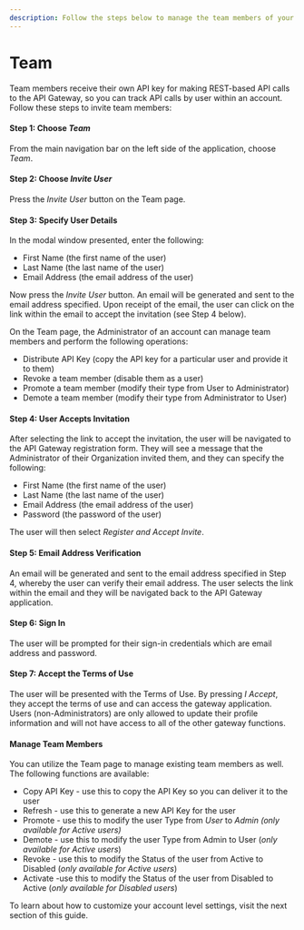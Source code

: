 ```yaml
---
description: Follow the steps below to manage the team members of your account.
---
```


# Team

Team members receive their own API key for making REST-based API calls to the API Gateway, so you can track API calls by user within an account.  Follow these steps to invite team members:

#### Step 1:  Choose _Team_

From the main navigation bar on the left side of the application, choose _Team_.

#### Step 2:  Choose _Invite User_

Press the _Invite User_ button on the Team page.

#### Step 3:  Specify User Details

In the modal window presented, enter the following:

* First Name (the first name of the user)
* Last Name (the last name of the user)
* Email Address (the email address of the user)

Now press the _Invite User_ button.  An email will be generated and sent to the email address specified.  Upon receipt of the email, the user can click on the link within the email to accept the invitation (see Step 4 below). &#x20;

On the Team page, the Administrator of an account can manage team members and perform the following operations:

* Distribute API Key (copy the API key for a particular user and provide it to them)
* Revoke a team member (disable them as a user)
* Promote a team member (modify their type from User to Administrator)
* Demote a team member (modify their type from Administrator to User)&#x20;

#### Step 4: User Accepts Invitation

After selecting the link to accept the invitation, the user will be navigated to the API Gateway registration form.  They will see a message that the Administrator of their Organization invited them, and they can specify the following:

* First Name (the first name of the user)
* Last Name (the last name of the user)
* Email Address (the email address of the user)
* Password (the password of the user)

The user will then select _Register and Accept Invite_.

#### Step 5:  Email Address Verification

An email will be generated and sent to the email address specified in Step 4, whereby the user can verify their email address.  The user selects the link within the email and they will be navigated back to the API Gateway application.

#### Step 6:  Sign In

The user will be prompted for their sign-in credentials which are email address and password.

#### Step 7:  Accept the Terms of Use

The user will be presented with the Terms of Use.  By pressing _I Accept_, they accept the terms of use and can access the gateway application.  Users (non-Administrators) are only allowed to update their profile information and will not have access to all of the other gateway functions.&#x20;

#### Manage Team Members

You can utilize the Team page to manage existing team members as well.  The following functions are available:

* Copy API Key - use this to copy the API Key so you can deliver it to the user
* Refresh - use this to generate a new API Key for the user
* Promote - use this to modify the user Type from _User_ to _Admin (only available for Active users)_
* Demote - use this to modify the user Type from Admin to User (_only available for Active users_)
* Revoke - use this to modify the Status of the user from Active to Disabled (_only available for Active users_)
* Activate -use this to modify the Status of the user from Disabled to Active (_only available for Disabled users_)&#x20;

To learn about how to customize your account level settings, visit the next section of this guide.
